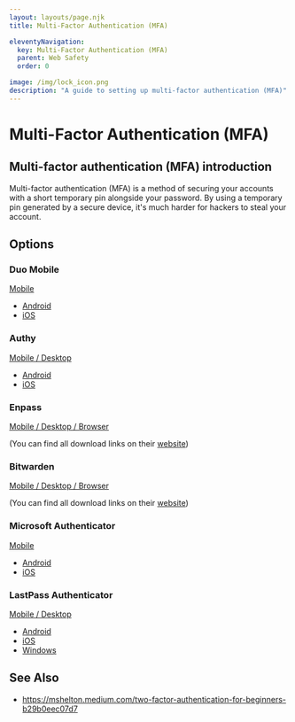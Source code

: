 ```yaml
---
layout: layouts/page.njk
title: Multi-Factor Authentication (MFA)

eleventyNavigation:
  key: Multi-Factor Authentication (MFA)
  parent: Web Safety
  order: 0

image: /img/lock_icon.png
description: "A guide to setting up multi-factor authentication (MFA)"
---
```


# Multi-Factor Authentication (MFA)

## Multi-factor authentication (MFA) introduction

Multi-factor authentication (MFA) is a method of securing your accounts with a short temporary pin alongside your password. By using a temporary pin generated by a secure device, it's much harder for hackers to steal your account.

## Options

### Duo Mobile

[Mobile](https://duo.com/product/multi-factor-authentication-mfa/duo-mobile-app)

- [Android](https://play.google.com/store/apps/details?id=com.duosecurity.duomobile)
- [iOS](https://apps.apple.com/us/app/duo-mobile/id422663827)

### Authy

[Mobile / Desktop](https://authy.com/download/)

- [Android](https://play.google.com/store/apps/details?id=com.authy.authy)
- [iOS](https://apps.apple.com/us/app/authy/id494168017)

### Enpass

[Mobile / Desktop / Browser](https://www.enpass.io/downloads/)

(You can find all download links on their [website](https://www.enpass.io/downloads/))

### Bitwarden

[Mobile / Desktop / Browser](https://bitwarden.com/download/)

(You can find all download links on their [website](https://bitwarden.com/download/))

### Microsoft Authenticator

[Mobile](https://www.microsoft.com/en-us/security/mobile-authenticator-app)

- [Android](https://play.google.com/store/apps/details?id=com.azure.authenticator)
- [iOS](https://apps.apple.com/us/app/microsoft-authenticator/id983156458)

### LastPass Authenticator

[Mobile / Desktop](https://lastpass.com/auth/)

- [Android](https://play.google.com/store/apps/details?id=com.lastpass.authenticator)
- [iOS](https://apps.apple.com/us/app/lastpass-authenticator/id1079110004)
- [Windows](https://www.microsoft.com/en-us/p/lastpass-authenticator/9nblggh5l9d7)

## See Also

- <https://mshelton.medium.com/two-factor-authentication-for-beginners-b29b0eec07d7>
